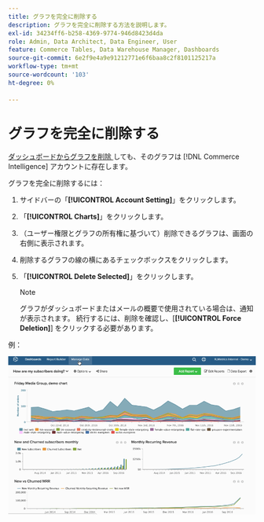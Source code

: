 ```yaml
---
title: グラフを完全に削除する
description: グラフを完全に削除する方法を説明します。
exl-id: 34234ff6-b258-4369-9774-946d8423d4da
role: Admin, Data Architect, Data Engineer, User
feature: Commerce Tables, Data Warehouse Manager, Dashboards
source-git-commit: 6e2f9e4a9e91212771e6f6baa8c2f8101125217a
workflow-type: tm+mt
source-wordcount: '103'
ht-degree: 0%

---
```


# グラフを完全に削除する

[ ダッシュボードからグラフを削除 ](../../data-user/dashboards/remove-charts-dashboard.md) しても、そのグラフは [!DNL Commerce Intelligence] アカウントに存在します。

グラフを完全に削除するには：

1. サイドバーの「**[!UICONTROL Account Setting]**」をクリックします。

1. 「**[!UICONTROL Charts]**」をクリックします。

1. （ユーザー権限とグラフの所有権に基づいて）削除できるグラフは、画面の右側に表示されます。

1. 削除するグラフの線の横にあるチェックボックスをクリックします。

1. 「**[!UICONTROL Delete Selected]**」をクリックします。

   >[!NOTE]
   >
   >グラフがダッシュボードまたはメールの概要で使用されている場合は、通知が表示されます。 続行するには、削除を確認し、[**[!UICONTROL Force Deletion]**] をクリックする必要があります。

例：

![ グラフの削除 ](../../assets/deletechart.gif)<!--{: width="630" height="402"}-->
